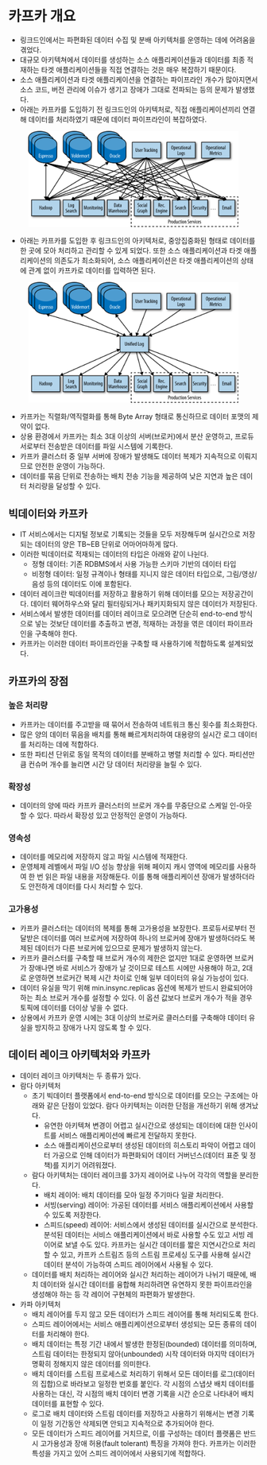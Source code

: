 # 카프카 개요

* 링크드인에서는 파편화된 데이터 수집 및 분배 아키텍처를 운영하는 데에 어려움을 겪었다.
* 대규모 아키텍쳐에서 데이터를 생성하는 소스 애플리케이션들과 데이터를 최종 적재하는 타겟 애플리케이션들을 직접 연결하는 것은 매우 복잡하기 때문이다.
* 소스 애플리케이션과 타겟 애플리케이션을 연결하는 파이프라인 개수가 많아지면서 소스 코드, 버전 관리에 이슈가 생기고 장애가 그대로 전파되는 등의 문제가 발생했다.
* 아래는 카프카를 도입하기 전 링크드인의 아키텍처로, 직접 애플리케이션끼리 연결해 데이터를 처리하였기 때문에 데이터 파이프라인이 복잡하였다.

<figure><img src="../../.gitbook/assets/image (9) (1) (1) (1) (2).png" alt=""><figcaption></figcaption></figure>

* 아래는 카프카를 도입한 후 링크드인의 아키텍처로, 중앙집중화된 형태로 데이터를 한 곳에 모아 처리하고 관리할 수 있게 되었다. 또한 소스 애플리케이션과 타겟 애플리케이션의 의존도가 최소화되어, 소스 애플리케이션은 타겟 애플리케이션의 상태에 관계 없이 카프카로 데이터를 입력하면 된다.

<figure><img src="../../.gitbook/assets/image (11) (1) (1) (1).png" alt=""><figcaption></figcaption></figure>



* 카프카는 직렬화/역직렬화를 통해 Byte Array 형태로 통신하므로 데이터 포맷의 제약이 없다.
* 상용 환경에서 카프카는 최소 3대 이상의 서버(브로커)에서 분산 운영하고, 프로듀서로부터 전송받은 데이터를 파일 시스템에 기록한다.
* 카프카 클러스터 중 일부 서버에 장애가 발생해도 데이터 복제가 지속적으로 이뤄지므로 안전한 운영이 가능하다.
* 데이터를 묶음 단위로 전송하는 배치 전송 기능을 제공하여 낮은 지연과 높은 데이터 처리량을 달성할 수 있다.

## 빅데이터와 카프카

* IT 서비스에서는 디지털 정보로 기록되는 것들을 모두 저장해두며 실시간으로 저장되는 데이터의 양은 TB\~EB 단위로 어마어마하게 많다.
* 이러한 빅데이터로 적재되는 데이터의 타입은 아래와 같이 나뉜다.
  * 정형 데이터: 기존 RDBMS에서 사용 가능한 스키마 기반의 데이터 타입
  * 비정형 데이터: 일정 규격이나 형태를 지니지 않은 데이터 타입으로, 그림/영상/음성 등의 데이터도 이에 포함된다.
* 데이터 레이크란 빅데이터를 저장하고 활용하기 위해 데이터를 모으는 저장공간이다. 데이터 웨어하우스와 달리 필터링되거나 패키지화되지 않은 데이터가 저장된다.
* 서비스에서 발생한 데이터를 데이터 레이크로 모으려면 단순히 end-to-end 방식으로 넣는 것보단 데이터를 추출하고 변경, 적재하는 과정을 엮은 데이터 파이프라인을 구축해야 한다.
* 카프카는 이러한 데이터 파이프라인을 구축할 때 사용하기에 적합하도록 설계되었다.

## 카프카의 장점

### 높은 처리량

* 카프카는 데이터를 주고받을 때 묶어서 전송하여 네트워크 통신 횟수를 최소화한다.
* 많은 양의 데이터 묶음을 배치를 통해 빠르게처리하여 대용량의 실시간 로그 데이터를 처리하는 데에 적합하다.
* 또한 파티션 단위로 동일 목적의 데이터를 분배하고 병렬 처리할 수 있다. 파티션만큼 컨슈머 개수를 늘리면 시간 당 데이터 처리량을 늘릴 수 있다.

### 확장성

* 데이터의 양에 따라 카프카 클러스터의 브로커 개수를 무중단으로 스케일 인-아웃 할 수 있다. 따라서 확장성 있고 안정적인 운영이 가능하다.

### 영속성

* 데이터를 메모리에 저장하지 않고 파일 시스템에 적재한다.
* 운영체제 레벨에서 파일 I/O 성능 향상을 위해 페이지 캐시 영역에 메모리를 사용하여 한 번 읽은 파일 내용을 저장해둔다. 이를 통해 애플리케이션 장애가 발생하더라도 안전하게 데이터를 다시 처리할 수 있다.

### 고가용성

* 카프카 클러스터는 데이터의 복제를 통해 고가용성을 보장한다. 프로듀서로부터 전달받은 데이터를 여러 브로커에 저장하여 하나의 브로커에 장애가 발생하더라도 복제된 데이터가 다른 브로커에 있으므로 문제가 발생하지 않는다.
* 카프카 클러스터를 구축할 때 브로커 개수의 제한은 없지만 1대로 운영하면 브로커가 장애나면 바로 서비스가 장애가 날 것이므로 테스트 시에만 사용해야 하고, 2대로 운영하면 브로커간 복제 시간 차이로 인해 일부 데이터의 유실 가능성이 있다.
* 데이터 유실을 막기 위해 min.insync.replicas 옵션에 복제가 반드시 완료되어야 하는 최소 브로커 개수를 설정할 수 있다. 이 옵션 값보다 브로커 개수가 적을 경우 토픽에 데이터를 더이상 넣을 수 없다.&#x20;
* 상용에서 카프카 운영 시에는 3대 이상의 브로커로 클러스터를 구축해야 데이터 유실을 방지하고 장애가 나지 않도록 할 수 있다.

## 데이터 레이크 아키텍처와 카프카

* 데이터 레이크 아키텍처는 두 종류가 있다.
* 람다 아키텍처
  * 초기 빅데이터 플랫폼에서 end-to-end 방식으로 데이터를 모으는 구조에는 아래와 같은 단점이 있었다. 람다 아키텍처는 이러한 단점을 개선하기 위해 생겨났다.
    * 유연한 아키텍쳐 변경이 어렵고 실시간으로 생성되는 데이터에 대한 인사이트를 서비스 애플리케이션에 빠르게 전달하지 못한다.
    * 소스 애플리케이션으로부터 생성된 데이터의 히스토리 파악이 어렵고 데이터 가공으로 인해 데이터가 파편화되어 데이터 거버넌스(데이터 표준 및 정책)를 지키기 어려워졌다.
  * 람다 아키텍처는 데이터 레이크를 3가지 레이어로 나누어 각각의 역할을 분리한다.
    * 배치 레이어: 배치 데이터를 모아 일정 주기마다 일괄 처리한다.
    * 서빙(serving) 레이어: 가공된 데이터를 서비스 애플리케이션에서 사용할 수 있도록 저장한다.
    * 스피드(speed) 레이어: 서비스에서 생성된 데이터를 실시간으로 분석한다. 분석된 데이터는 서비스 애플리케이션에서 바로 사용할 수도 있고 서빙 레이어로 보낼 수도 있다. 카프카는 실시간 데이터를 짧은 지연시간으로 처리할 수 있고, 카프카 스트림즈 등의 스트림 프로세싱 도구를 사용해 실시간 데이터 분석이 가능하여 스피드 레이어에서 사용될 수 있다.
  * 데이터를 배치 처리하는 레이어와 실시간 처리하는 레이어가 나뉘기 때문에, 배치 데이터와 실시간 데이터를 융합해 처리하려면 유연하지 못한 파이프라인을 생성해야 하는 등 각 레이어 구현체의 파편화가 발생한다.
* 카파 아키텍처
  * 배치 레이어를 두지 않고 모든 데이터가 스피드 레이어를 통해 처리되도록 한다.
  * 스피드 레이어에서는 서비스 애플리케이션으로부터 생성되는 모든 종류의 데이터를 처리해야 한다.
  * 배치 데이터는 특정 기간 내에서 발생한 한정된(bounded) 데이터를 의미하며, 스트림 데이터는 한정되지 않아(unbounded) 시작 데이터와 마지막 데이터가 명확히 정해지지 않은 데이터를 의미한다.
  * 배치 데이터를 스트림 프로세스로 처리하기 위해서 모든 데이터를 로그(데이터의 집합)으로 바라보고 일정한 번호를 붙인다. 각 시점의 스냅샷 배치 데이터를 사용하는 대신, 각 시점의 배치 데이터 변경 기록을 시간 순으로 나타내어 배치 데이터를 표현할 수 있다.
  * 로그로 배치 데이터와 스트림 데이터를 저장하고 사용하기 위해서는 변경 기록이 일정 기간동안 삭제되면 안되고 지속적으로 추가되어야 한다.
  * 모든 데이터가 스피드 레이어를 거치므로, 이를 구성하는 데이터 플랫폼은 반드시 고가용성과 장애 허용(fault tolerant) 특징을 가져야 한다. 카프카는 이러한 특성을 가지고 있어 스피드 레이어에서 사용되기에 적합하다.
